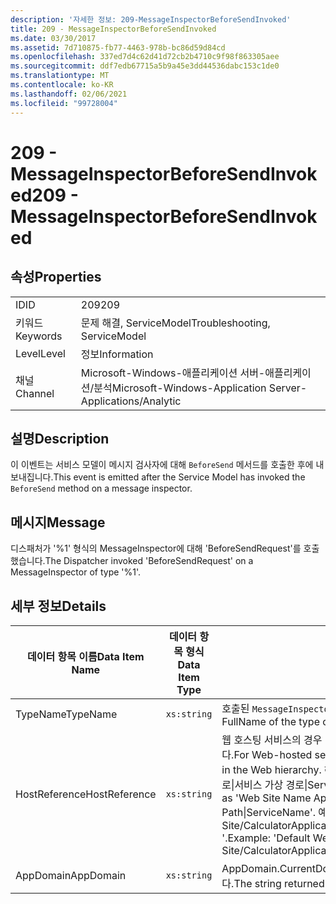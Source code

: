 ```yaml
---
description: '자세한 정보: 209-MessageInspectorBeforeSendInvoked'
title: 209 - MessageInspectorBeforeSendInvoked
ms.date: 03/30/2017
ms.assetid: 7d710875-fb77-4463-978b-bc86d59d84cd
ms.openlocfilehash: 337ed7d4c62d41d72cb2b4710c9f98f863305aee
ms.sourcegitcommit: ddf7edb67715a5b9a45e3dd44536dabc153c1de0
ms.translationtype: MT
ms.contentlocale: ko-KR
ms.lasthandoff: 02/06/2021
ms.locfileid: "99728004"
---
```

# <a name="209---messageinspectorbeforesendinvoked"></a><span data-ttu-id="29394-103">209 - MessageInspectorBeforeSendInvoked</span><span class="sxs-lookup"><span data-stu-id="29394-103">209 - MessageInspectorBeforeSendInvoked</span></span>

## <a name="properties"></a><span data-ttu-id="29394-104">속성</span><span class="sxs-lookup"><span data-stu-id="29394-104">Properties</span></span>  
  
|||  
|-|-|  
|<span data-ttu-id="29394-105">ID</span><span class="sxs-lookup"><span data-stu-id="29394-105">ID</span></span>|<span data-ttu-id="29394-106">209</span><span class="sxs-lookup"><span data-stu-id="29394-106">209</span></span>|  
|<span data-ttu-id="29394-107">키워드</span><span class="sxs-lookup"><span data-stu-id="29394-107">Keywords</span></span>|<span data-ttu-id="29394-108">문제 해결, ServiceModel</span><span class="sxs-lookup"><span data-stu-id="29394-108">Troubleshooting, ServiceModel</span></span>|  
|<span data-ttu-id="29394-109">Level</span><span class="sxs-lookup"><span data-stu-id="29394-109">Level</span></span>|<span data-ttu-id="29394-110">정보</span><span class="sxs-lookup"><span data-stu-id="29394-110">Information</span></span>|  
|<span data-ttu-id="29394-111">채널</span><span class="sxs-lookup"><span data-stu-id="29394-111">Channel</span></span>|<span data-ttu-id="29394-112">Microsoft-Windows-애플리케이션 서버-애플리케이션/분석</span><span class="sxs-lookup"><span data-stu-id="29394-112">Microsoft-Windows-Application Server-Applications/Analytic</span></span>|  
  
## <a name="description"></a><span data-ttu-id="29394-113">설명</span><span class="sxs-lookup"><span data-stu-id="29394-113">Description</span></span>  

 <span data-ttu-id="29394-114">이 이벤트는 서비스 모델이 메시지 검사자에 대해 `BeforeSend` 메서드를 호출한 후에 내보내집니다.</span><span class="sxs-lookup"><span data-stu-id="29394-114">This event is emitted after the Service Model has invoked the `BeforeSend` method on a message inspector.</span></span>  
  
## <a name="message"></a><span data-ttu-id="29394-115">메시지</span><span class="sxs-lookup"><span data-stu-id="29394-115">Message</span></span>  

 <span data-ttu-id="29394-116">디스패처가 '%1' 형식의 MessageInspector에 대해 'BeforeSendRequest'를 호출했습니다.</span><span class="sxs-lookup"><span data-stu-id="29394-116">The Dispatcher invoked 'BeforeSendRequest' on a MessageInspector of type '%1'.</span></span>  
  
## <a name="details"></a><span data-ttu-id="29394-117">세부 정보</span><span class="sxs-lookup"><span data-stu-id="29394-117">Details</span></span>  
  
|<span data-ttu-id="29394-118">데이터 항목 이름</span><span class="sxs-lookup"><span data-stu-id="29394-118">Data Item Name</span></span>|<span data-ttu-id="29394-119">데이터 항목 형식</span><span class="sxs-lookup"><span data-stu-id="29394-119">Data Item Type</span></span>|<span data-ttu-id="29394-120">설명</span><span class="sxs-lookup"><span data-stu-id="29394-120">Description</span></span>|  
|--------------------|--------------------|-----------------|  
|<span data-ttu-id="29394-121">TypeName</span><span class="sxs-lookup"><span data-stu-id="29394-121">TypeName</span></span>|`xs:string`|<span data-ttu-id="29394-122">호출된 `MessageInspector` 형식의 CLR FullName입니다.</span><span class="sxs-lookup"><span data-stu-id="29394-122">The CLR FullName of the type of the invoked `MessageInspector`.</span></span>|  
|<span data-ttu-id="29394-123">HostReference</span><span class="sxs-lookup"><span data-stu-id="29394-123">HostReference</span></span>|`xs:string`|<span data-ttu-id="29394-124">웹 호스팅 서비스의 경우 이 필드는 웹 계층의 서비스를 고유하게 식별합니다.</span><span class="sxs-lookup"><span data-stu-id="29394-124">For Web-hosted services, this field uniquely identifies the service in the Web hierarchy.</span></span> <span data-ttu-id="29394-125">해당 형식은 ' 웹 사이트 이름 응용 프로그램 가상 경로&#124;서비스 가상 경로&#124;ServiceName '으로 정의 됩니다.</span><span class="sxs-lookup"><span data-stu-id="29394-125">Its format is defined as 'Web Site Name Application Virtual Path&#124;Service Virtual Path&#124;ServiceName'.</span></span> <span data-ttu-id="29394-126">예: ' Default Web Site/CalculatorApplication&#124;/CalculatorService.svc&#124;CalculatorService '.</span><span class="sxs-lookup"><span data-stu-id="29394-126">Example: 'Default Web Site/CalculatorApplication&#124;/CalculatorService.svc&#124;CalculatorService'.</span></span>|  
|<span data-ttu-id="29394-127">AppDomain</span><span class="sxs-lookup"><span data-stu-id="29394-127">AppDomain</span></span>|`xs:string`|<span data-ttu-id="29394-128">AppDomain.CurrentDomain.FriendlyName에서 반환되는 문자열입니다.</span><span class="sxs-lookup"><span data-stu-id="29394-128">The string returned by AppDomain.CurrentDomain.FriendlyName.</span></span>|
